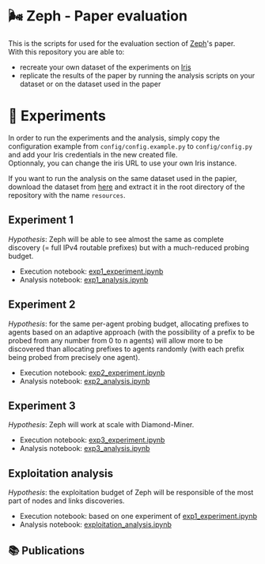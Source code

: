 # 🌬️ Zeph - Paper evaluation

This is the scripts for used for the evaluation section of [Zeph](https://github.com/dioptra-io/zeph)'s paper.  
With this repository you are able to: 
* recreate your own dataset of the experiments on [Iris](https://github.com/dioptra-io/iris)
* replicate the results of the paper by running the analysis scripts on your dataset or on the dataset used in the paper

# 🧪 Experiments

In order to run the experiments and the analysis, simply copy the configuration example from `config/config.example.py` to `config/config.py`
and add your Iris credentials in the new created file.  
Optionnaly, you can change the iris URL to use your own Iris instance. 

If you want to run the analysis on the same dataset used in the papier, download the dataset from [here](https://minio.iris.dioptra.io/public/zeph-evaluation-dataset.tar.gz) and extract it in the root directory of the repository with the name `resources`.

## Experiment 1

*Hypothesis*: Zeph will be able to see almost the same as complete discovery
(= full IPv4 routable prefixes) but with a much-reduced probing budget.

* Execution notebook: [exp1_experiment.ipynb](exp1_experiment.ipynb)
* Analysis notebook: [exp1_analysis.ipynb](exp1_analysis.ipynb)

## Experiment 2

*Hypothesis*: for the same per-agent probing budget, allocating prefixes to agents based on an adaptive approach
(with the possibility of a prefix to be probed from any number from 0 to n agents)
will allow more to be discovered than allocating prefixes to agents randomly (with each prefix being probed from precisely one agent).

* Execution notebook: [exp2_experiment.ipynb](exp2_experiment.ipynb)
* Analysis notebook: [exp2_analysis.ipynb](exp2_analysis.ipynb)

## Experiment 3

*Hypothesis*: Zeph will work at scale with Diamond-Miner. 

* Execution notebook: [exp3_experiment.ipynb](exp3_experiment.ipynb)
* Analysis notebook: [exp3_analysis.ipynb](exp3_analysis.ipynb)

## Exploitation analysis

*Hypothesis*: the exploitation budget of Zeph will be responsible of the most part of nodes and links discoveries. 

* Execution notebook: based on one experiment of [exp1_experiment.ipynb](exp1_experiment.ipynb)
* Analysis notebook: [exploitation_analysis.ipynb](exploitation_analysis.ipynb)

## 📚 Publications

```
```
